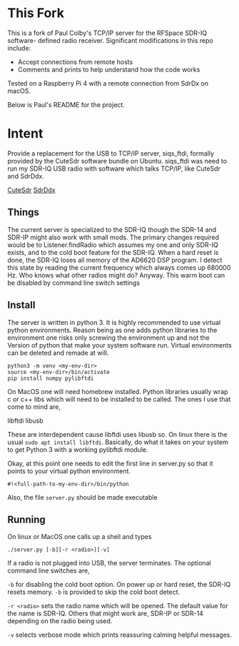 # This Fork
This is a fork of Paul Colby's TCP/IP server for the RFSpace SDR-IQ software-
defined radio receiver.  Significant modifications in this repo include:

* Accept connections from remote hosts
* Comments and prints to help understand how the code works

Tested on a Raspberry Pi 4 with a remote connection from SdrDx on macOS.

Below is Paul's README for the project.

# Intent
Provide a replacement for the USB to TCP/IP server, siqs_ftdi, formally provided
by the CuteSdr software bundle on Ubuntu. siqs_ftdi was need to run my SDR-IQ USB
radio with software which talks TCP/IP, like CuteSdr and SdrDdx.

[CuteSdr](https://sourceforge.net/projects/cutesdr/)
[SdrDdx](http://fyngyrz.com/?page_id=995)

## Things
The current server is specialized to the SDR-IQ though the SDR-14 and SDR-IP
might also work with small mods. The primary changes required would be to
Listener.findRadio which assumes my one and only SDR-IQ exists, and to the
cold boot feature for the SDR-IQ. When a hard reset is done, the SDR-IQ loses
all memory of the AD6620 DSP program. I detect this state by reading the
current frequency which always comes up 680000 Hz. Who knows what other radios
might do? Anyway. This warm boot can be disabled by command line switch settings

## Install
The server is written in python 3. It is highly recommended to use virtual
python environments. Reason being as one adds python libraries to the
environment one risks only screwing the environment up and not the Version
of python that make your system software run. Virtual environments can be
deleted and remade at will.

```
python3 -m venv <my-env-dir>
source <my-env-dir>/bin/activate
pip install numpy pylibftdi
```

On MacOS one will need homebrew installed. Python libraries usually wrap c or
c++ libs which will need to be installed to be called. The ones I use that
come to mind are,

libftdi
libusb

These are interdependent cause libftdi uses libusb so. On linux there is the
usual `sudo apt install libftdi`. Basically, do what it takes on your system
to get Python 3 with a working pylibftdi module.

Okay, at this point one needs to edit the first line in server.py so that it
points to your virtual python environment.

`#!<full-path-to-my-env-dir>/bin/python`

Also, the file `server.py` should be made executable
## Running
On linux or MacOS one calls up a shell and types
```
./server.py [-b][-r <radio>][-v]
```
If a radio is not plugged into USB, the server terminates. The optional
command line switches are,

`-b` for disabling the cold boot option. On power up or hard reset, the SDR-IQ
resets memory. `-b` is provided to skip the cold boot detect.

`-r <radio>` sets the radio name which will be opened. The default value for
the name is SDR-IQ. Others that might work are, SDR-IP or SDR-14 depending on
the radio being used.

`-v` selects verbose mode which prints reassuring calming helpful messages.
